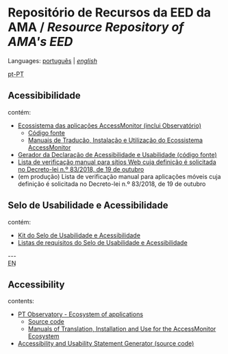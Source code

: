 # Repositório de Recursos da EED da AMA / <em lang="en">Resource Repository of AMA's EED</em>

Languages: [português](#pt-PT) | <em lang="en">[english](#en)</em>

<div id="pt-PT" lang="pt-PT"><abbr title="Português de Portugal">pt-PT</abbr>

## Acessibibilidade

contém:

- [Ecossistema das aplicações AccessMonitor (inclui Observatório)](acessibilidade.md#ecossistema-das-aplicações-accessmonitor-inclui-observatório)
  - [Código fonte](acessibilidade.md#código-fonte-é-poss%C3%ADvel-usar-o-código-que-se-segue-nas-suas-próprias-aplicações-desde-que-a-fonte-seja-sempre-mencionada)
  - [Manuais de Tradução, Instalação e Utilização do Ecossistema AccessMonitor](acessibilidade.md#manuais-de-tradução-instalação-e-utilização-do-ecossistema-accessmonitor)
- [Gerador da Declaração de Acessibilidade e Usabilidade (código fonte)](acessibilidade.md#gerador-da-declaração-de-acessibilidade-e-usabilidade-código-fonte)
- [Lista de verificação manual para sítios Web cuja definição é solicitada no Decreto-lei n.º 83/2018, de 19 de outubro](acessibilidade.md#lista-de-verificação-manual-cuja-definição-é-solicitada-no-decreto-lei-nº-832018-de-19-de-outubro)
- (em produção) Lista de verificação manual para aplicações móveis cuja definição é solicitada no Decreto-lei n.º 83/2018, de 19 de outubro

## Selo de Usabilidade e Acessibilidade

contém:

- [Kit do Selo de Usabilidade e Acessibilidade](https://amagovpt.github.io/kit-selo/)
- [Listas de requisitos do Selo de Usabilidade e Acessibilidade](https://amagovpt.github.io/kit-selo/checklists/checklist-10aspetos)

</div>
---

<div id="en" lang="en"><abbr title="English">EN</abbr>

## Accessibility

contents:

- [PT Observatory - Ecosystem of applications](acessibilidade.md#pt-observatory---ecosystem-of-applications)
  - [Source code](acessibilidade.md#source-code-you-can-use-the-following-code-in-your-own-applications-as-long-as-the-source-is-always-mentioned)
  - [Manuals of Translation, Installation and Use for the AccessMonitor Ecosystem](acessibilidade.md#manuals-of-translation-installation-and-use-for-the-accessmonitor-ecosystem)
- [Accessibility and Usability Statement Generator (source code)](acessibilidade.md#accessibility-and-usability-statement-generator-source-code)
</div>

